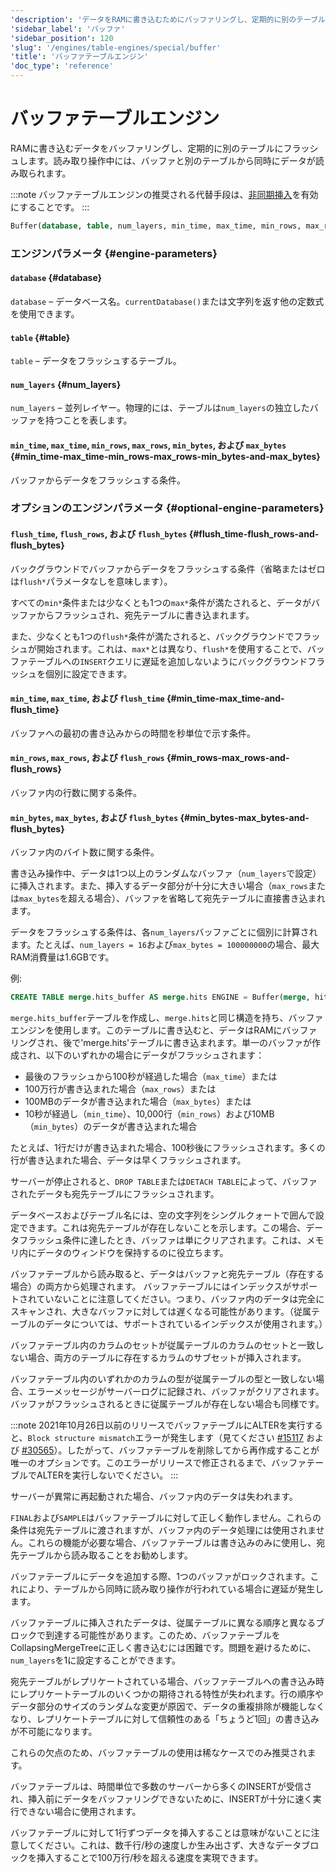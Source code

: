 ```yaml
---
'description': 'データをRAMに書き込むためにバッファリングし、定期的に別のテーブルにフラッシュします。読み取り操作中に、データは同時にバッファと別のテーブルから読み取られます。'
'sidebar_label': 'バッファ'
'sidebar_position': 120
'slug': '/engines/table-engines/special/buffer'
'title': 'バッファテーブルエンジン'
'doc_type': 'reference'
---
```



# バッファテーブルエンジン

RAMに書き込むデータをバッファリングし、定期的に別のテーブルにフラッシュします。読み取り操作中には、バッファと別のテーブルから同時にデータが読み取られます。

:::note
バッファテーブルエンジンの推奨される代替手段は、[非同期挿入](/guides/best-practices/asyncinserts.md)を有効にすることです。
:::

```sql
Buffer(database, table, num_layers, min_time, max_time, min_rows, max_rows, min_bytes, max_bytes [,flush_time [,flush_rows [,flush_bytes]]])
```

### エンジンパラメータ {#engine-parameters}

#### `database` {#database}

`database` – データベース名。`currentDatabase()`または文字列を返す他の定数式を使用できます。

#### `table` {#table}

`table` – データをフラッシュするテーブル。

#### `num_layers` {#num_layers}

`num_layers` – 並列レイヤー。物理的には、テーブルは`num_layers`の独立したバッファを持つことを表します。

#### `min_time`, `max_time`, `min_rows`, `max_rows`, `min_bytes`, および `max_bytes` {#min_time-max_time-min_rows-max_rows-min_bytes-and-max_bytes}

バッファからデータをフラッシュする条件。

### オプションのエンジンパラメータ {#optional-engine-parameters}

#### `flush_time`, `flush_rows`, および `flush_bytes` {#flush_time-flush_rows-and-flush_bytes}

バックグラウンドでバッファからデータをフラッシュする条件（省略またはゼロは`flush*`パラメータなしを意味します）。

すべての`min*`条件または少なくとも1つの`max*`条件が満たされると、データがバッファからフラッシュされ、宛先テーブルに書き込まれます。

また、少なくとも1つの`flush*`条件が満たされると、バックグラウンドでフラッシュが開始されます。これは、`max*`とは異なり、`flush*`を使用することで、バッファテーブルへの`INSERT`クエリに遅延を追加しないようにバックグラウンドフラッシュを個別に設定できます。

#### `min_time`, `max_time`, および `flush_time` {#min_time-max_time-and-flush_time}

バッファへの最初の書き込みからの時間を秒単位で示す条件。

#### `min_rows`, `max_rows`, および `flush_rows` {#min_rows-max_rows-and-flush_rows}

バッファ内の行数に関する条件。

#### `min_bytes`, `max_bytes`, および `flush_bytes` {#min_bytes-max_bytes-and-flush_bytes}

バッファ内のバイト数に関する条件。

書き込み操作中、データは1つ以上のランダムなバッファ（`num_layers`で設定）に挿入されます。また、挿入するデータ部分が十分に大きい場合（`max_rows`または`max_bytes`を超える場合）、バッファを省略して宛先テーブルに直接書き込まれます。

データをフラッシュする条件は、各`num_layers`バッファごとに個別に計算されます。たとえば、`num_layers = 16`および`max_bytes = 100000000`の場合、最大RAM消費量は1.6GBです。

例:

```sql
CREATE TABLE merge.hits_buffer AS merge.hits ENGINE = Buffer(merge, hits, 1, 10, 100, 10000, 1000000, 10000000, 100000000)
```

`merge.hits_buffer`テーブルを作成し、`merge.hits`と同じ構造を持ち、バッファエンジンを使用します。このテーブルに書き込むと、データはRAMにバッファリングされ、後で'merge.hits'テーブルに書き込まれます。単一のバッファが作成され、以下のいずれかの場合にデータがフラッシュされます：
- 最後のフラッシュから100秒が経過した場合（`max_time`）または
- 100万行が書き込まれた場合（`max_rows`）または
- 100MBのデータが書き込まれた場合（`max_bytes`）または
- 10秒が経過し（`min_time`）、10,000行（`min_rows`）および10MB（`min_bytes`）のデータが書き込まれた場合

たとえば、1行だけが書き込まれた場合、100秒後にフラッシュされます。多くの行が書き込まれた場合、データは早くフラッシュされます。

サーバーが停止されると、`DROP TABLE`または`DETACH TABLE`によって、バッファされたデータも宛先テーブルにフラッシュされます。

データベースおよびテーブル名には、空の文字列をシングルクォートで囲んで設定できます。これは宛先テーブルが存在しないことを示します。この場合、データフラッシュ条件に達したとき、バッファは単にクリアされます。これは、メモリ内にデータのウィンドウを保持するのに役立ちます。

バッファテーブルから読み取ると、データはバッファと宛先テーブル（存在する場合）の両方から処理されます。
バッファテーブルにはインデックスがサポートされていないことに注意してください。つまり、バッファ内のデータは完全にスキャンされ、大きなバッファに対しては遅くなる可能性があります。（従属テーブルのデータについては、サポートされているインデックスが使用されます。）

バッファテーブル内のカラムのセットが従属テーブルのカラムのセットと一致しない場合、両方のテーブルに存在するカラムのサブセットが挿入されます。

バッファテーブル内のいずれかのカラムの型が従属テーブルの型と一致しない場合、エラーメッセージがサーバーログに記録され、バッファがクリアされます。
バッファがフラッシュされるときに従属テーブルが存在しない場合も同様です。

:::note
2021年10月26日以前のリリースでバッファテーブルにALTERを実行すると、`Block structure mismatch`エラーが発生します（見てください [#15117](https://github.com/ClickHouse/ClickHouse/issues/15117) および [#30565](https://github.com/ClickHouse/ClickHouse/pull/30565)）。したがって、バッファテーブルを削除してから再作成することが唯一のオプションです。このエラーがリリースで修正されるまで、バッファテーブルでALTERを実行しないでください。
:::

サーバーが異常に再起動された場合、バッファ内のデータは失われます。

`FINAL`および`SAMPLE`はバッファテーブルに対して正しく動作しません。これらの条件は宛先テーブルに渡されますが、バッファ内のデータ処理には使用されません。これらの機能が必要な場合、バッファテーブルは書き込みのみに使用し、宛先テーブルから読み取ることをお勧めします。

バッファテーブルにデータを追加する際、1つのバッファがロックされます。これにより、テーブルから同時に読み取り操作が行われている場合に遅延が発生します。

バッファテーブルに挿入されたデータは、従属テーブルに異なる順序と異なるブロックで到達する可能性があります。このため、バッファテーブルをCollapsingMergeTreeに正しく書き込むには困難です。問題を避けるために、`num_layers`を1に設定することができます。

宛先テーブルがレプリケートされている場合、バッファテーブルへの書き込み時にレプリケートテーブルのいくつかの期待される特性が失われます。行の順序やデータ部分のサイズのランダムな変更が原因で、データの重複排除が機能しなくなり、レプリケートテーブルに対して信頼性のある「ちょうど1回」の書き込みが不可能になります。

これらの欠点のため、バッファテーブルの使用は稀なケースでのみ推奨されます。

バッファテーブルは、時間単位で多数のサーバーから多くのINSERTが受信され、挿入前にデータをバッファリングできないために、INSERTが十分に速く実行できない場合に使用されます。

バッファテーブルに対して1行ずつデータを挿入することは意味がないことに注意してください。これは、数千行/秒の速度しか生み出さず、大きなデータブロックを挿入することで100万行/秒を超える速度を実現できます。
